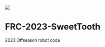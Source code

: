 ![](https://github.com/FRC-Team-333-The-Megalodons/FRC-2023-SweetTooth/actions/workflows/main.yml/badge.svg)

# FRC-2023-SweetTooth
2023 Offseason robot code
